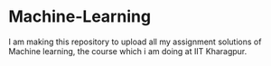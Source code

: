 # Machine-Learning
I am making this repository to upload all my assignment solutions of Machine learning, the course which i am doing at IIT Kharagpur.
